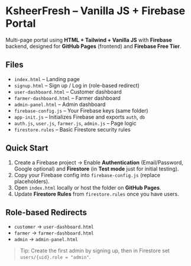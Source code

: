 # KsheerFresh – Vanilla JS + Firebase Portal

Multi-page portal using **HTML + Tailwind + Vanilla JS** with **Firebase** backend, designed for **GitHub Pages** (frontend) and **Firebase Free Tier**.

## Files
- `index.html` – Landing page
- `signup.html` – Sign up / Log in (role-based redirect)
- `user-dashboard.html` – Customer dashboard
- `farmer-dashboard.html` – Farmer dashboard
- `admin-panel.html` – Admin dashboard
- `firebase-config.js` – Your Firebase keys (same folder)
- `app-init.js` – Initializes Firebase and exports `auth`, `db`
- `auth.js`, `user.js`, `farmer.js`, `admin.js` – Page logic
- `firestore.rules` – Basic Firestore security rules

## Quick Start
1. Create a Firebase project → Enable **Authentication** (Email/Password, Google optional) and **Firestore** (in **Test mode** just for initial testing).
2. Copy your Firebase config into `firebase-config.js` (replace placeholders).
3. Open `index.html` locally or host the folder on **GitHub Pages**.
4. Update **Firestore Rules** from `firestore.rules` once you have users.

## Role-based Redirects
- `customer` → `user-dashboard.html`
- `farmer` → `farmer-dashboard.html`
- `admin` → `admin-panel.html`

> Tip: Create the first admin by signing up, then in Firestore set `users/{uid}.role = "admin"`.
